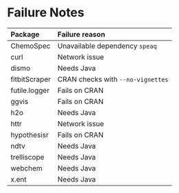 # Failure Notes

|Package        | Failure reason                    |
|:--------------|:----------------------------------|
| ChemoSpec     | Unavailable dependency `speaq`    |
| curl          | Network issue                     |
| dismo         | Needs Java                        |
| fitbitScraper | CRAN checks with `--no-vignettes` |
| futile.logger | Fails on CRAN                     |
| ggvis         | Fails on CRAN                     |
| h2o           | Needs Java                        |
| httr          | Network issue                     |
| hypothesisr   | Fails on CRAN                     |
| ndtv          | Needs Java                        |
| trelliscope   | Needs Java                        |
| webchem       | Needs Java                        |
| x.ent         | Needs Java                        |

